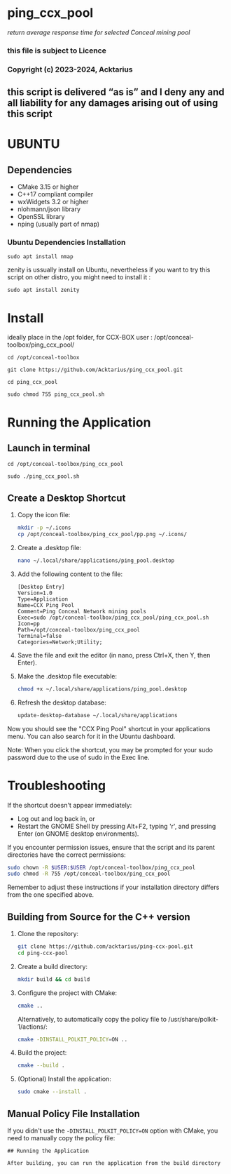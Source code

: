# ping_ccx_pool
*return average response time for selected Conceal mining pool*
### this file is subject to Licence
### Copyright (c) 2023-2024, Acktarius


## this script is delivered “as is” and I deny any and all liability for any damages arising out of using this script

# UBUNTU
## Dependencies

- CMake 3.15 or higher
- C++17 compliant compiler
- wxWidgets 3.2 or higher
- nlohmann/json library
- OpenSSL library
- nping (usually part of nmap)

### Ubuntu Dependencies Installation

`sudo apt install nmap`

zenity is ussually install on Ubuntu, nevertheless if you want to try this script on other distro, you might need to install it :

`sudo apt install zenity`


# Install
ideally place in the /opt folder, for CCX-BOX user : /opt/conceal-toolbox/ping_ccx_pool/

`cd /opt/conceal-toolbox`

`git clone https://github.com/Acktarius/ping_ccx_pool.git`

`cd ping_ccx_pool`

`sudo chmod 755 ping_ccx_pool.sh`

# Running the Application

## Launch in terminal 
`cd /opt/conceal-toolbox/ping_ccx_pool`

`sudo ./ping_ccx_pool.sh`

## Create a Desktop Shortcut

1. Copy the icon file:
   ```bash
   mkdir -p ~/.icons
   cp /opt/conceal-toolbox/ping_ccx_pool/pp.png ~/.icons/
   ```

2. Create a .desktop file:
   ```bash
   nano ~/.local/share/applications/ping_pool.desktop
   ```

3. Add the following content to the file:
   ```
   [Desktop Entry]
   Version=1.0
   Type=Application
   Name=CCX Ping Pool
   Comment=Ping Conceal Network mining pools
   Exec=sudo /opt/conceal-toolbox/ping_ccx_pool/ping_ccx_pool.sh
   Icon=pp
   Path=/opt/conceal-toolbox/ping_ccx_pool
   Terminal=false
   Categories=Network;Utility;
   ```

4. Save the file and exit the editor (in nano, press Ctrl+X, then Y, then Enter).

5. Make the .desktop file executable:
   ```bash
   chmod +x ~/.local/share/applications/ping_pool.desktop
   ```

6. Refresh the desktop database:
   ```bash
   update-desktop-database ~/.local/share/applications
   ```

Now you should see the "CCX Ping Pool" shortcut in your applications menu. You can also search for it in the Ubuntu dashboard.

Note: When you click the shortcut, you may be prompted for your sudo password due to the use of sudo in the Exec line.

# Troubleshooting

If the shortcut doesn't appear immediately:
- Log out and log back in, or
- Restart the GNOME Shell by pressing Alt+F2, typing 'r', and pressing Enter (on GNOME desktop environments).

If you encounter permission issues, ensure that the script and its parent directories have the correct permissions:

```bash
sudo chown -R $USER:$USER /opt/conceal-toolbox/ping_ccx_pool
sudo chmod -R 755 /opt/conceal-toolbox/ping_ccx_pool
```

Remember to adjust these instructions if your installation directory differs from the one specified above.

## Building from Source for the C++ version

1. Clone the repository:
   ```bash
   git clone https://github.com/acktarius/ping-ccx-pool.git
   cd ping-ccx-pool
   ```

2. Create a build directory:
   ```bash
   mkdir build && cd build
   ```

3. Configure the project with CMake:
   ```bash
   cmake ..
   ```
   
   Alternatively, to automatically copy the policy file to /usr/share/polkit-1/actions/:
   ```bash
   cmake -DINSTALL_POLKIT_POLICY=ON ..
   ```

4. Build the project:
   ```bash
   cmake --build .
   ```

5. (Optional) Install the application:
   ```bash
   sudo cmake --install .
   ```

## Manual Policy File Installation

If you didn't use the `-DINSTALL_POLKIT_POLICY=ON` option with CMake, you need to manually copy the policy file:

```
## Running the Application

After building, you can run the application from the build directory
